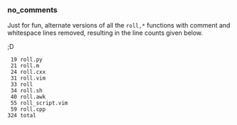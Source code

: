 ### no\_comments

Just for fun, alternate versions of all the `roll,*` functions with comment and whitespace lines removed, resulting in the line counts given below.

;D

     19 roll.py
     21 roll.m
     24 roll.cxx
     31 roll.vim
     33 roll
     34 roll.sh
     40 roll.awk
     55 roll_script.vim
     59 roll.cpp
    324 total

